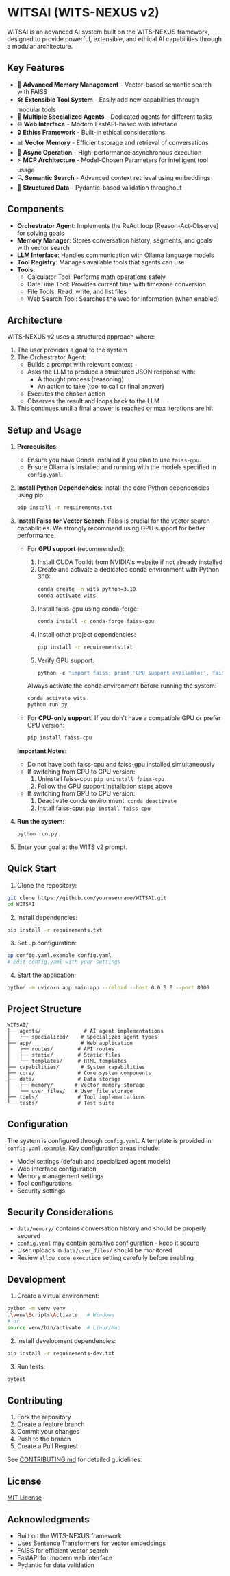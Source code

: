 # WITSAI (WITS-NEXUS v2)

WITSAI is an advanced AI system built on the WITS-NEXUS framework, designed to provide powerful, extensible, and ethical AI capabilities through a modular architecture.

## Key Features

- 🧠 **Advanced Memory Management** - Vector-based semantic search with FAISS
- 🛠️ **Extensible Tool System** - Easily add new capabilities through modular tools
- 🤖 **Multiple Specialized Agents** - Dedicated agents for different tasks
- 🌐 **Web Interface** - Modern FastAPI-based web interface
- 🔒 **Ethics Framework** - Built-in ethical considerations
- 📊 **Vector Memory** - Efficient storage and retrieval of conversations
- 🔄 **Async Operation** - High-performance asynchronous execution
- ⚡ **MCP Architecture** - Model-Chosen Parameters for intelligent tool usage
- 🔍 **Semantic Search** - Advanced context retrieval using embeddings
- 📝 **Structured Data** - Pydantic-based validation throughout

## Components

- **Orchestrator Agent**: Implements the ReAct loop (Reason-Act-Observe) for solving goals
- **Memory Manager**: Stores conversation history, segments, and goals with vector search
- **LLM Interface**: Handles communication with Ollama language models
- **Tool Registry**: Manages available tools that agents can use
- **Tools**:
  - Calculator Tool: Performs math operations safely
  - DateTime Tool: Provides current time with timezone conversion
  - File Tools: Read, write, and list files
  - Web Search Tool: Searches the web for information (when enabled)

## Architecture

WITS-NEXUS v2 uses a structured approach where:

1. The user provides a goal to the system
2. The Orchestrator Agent:
   - Builds a prompt with relevant context
   - Asks the LLM to produce a structured JSON response with:
     - A thought process (reasoning)
     - An action to take (tool to call or final answer)
   - Executes the chosen action
   - Observes the result and loops back to the LLM
3. This continues until a final answer is reached or max iterations are hit

## Setup and Usage

1.  **Prerequisites**:
    * Ensure you have Conda installed if you plan to use `faiss-gpu`.
    * Ensure Ollama is installed and running with the models specified in `config.yaml`.

2.  **Install Python Dependencies**:
    Install the core Python dependencies using pip:
    ```bash
    pip install -r requirements.txt
    ```

3.  **Install Faiss for Vector Search**:
    Faiss is crucial for the vector search capabilities. We strongly recommend using GPU support for better performance.

    * For **GPU support** (recommended):
        1. Install CUDA Toolkit from NVIDIA's website if not already installed
        2. Create and activate a dedicated conda environment with Python 3.10:
            ```bash
            conda create -n wits python=3.10
            conda activate wits
            ```
        3. Install faiss-gpu using conda-forge:
            ```bash
            conda install -c conda-forge faiss-gpu
            ```
        4. Install other project dependencies:
            ```bash
            pip install -r requirements.txt
            ```
        5. Verify GPU support:
            ```python
            python -c "import faiss; print('GPU support available:', faiss.get_num_gpus() > 0)"
            ```
        
        Always activate the conda environment before running the system:
        ```bash
        conda activate wits
        python run.py
        ```

    * For **CPU-only support**:
        If you don't have a compatible GPU or prefer CPU version:
        ```bash
        pip install faiss-cpu
        ```

    **Important Notes**:
    - Do not have both faiss-cpu and faiss-gpu installed simultaneously
    - If switching from CPU to GPU version:
        1. Uninstall faiss-cpu: `pip uninstall faiss-cpu`
        2. Follow the GPU support installation steps above
    - If switching from GPU to CPU version:
        1. Deactivate conda environment: `conda deactivate`
        2. Install faiss-cpu: `pip install faiss-cpu`

4.  **Run the system**:
    ```bash
    python run.py
    ```

5.  Enter your goal at the WITS v2 prompt.

## Quick Start

1. Clone the repository:
```bash
git clone https://github.com/yourusername/WITSAI.git
cd WITSAI
```

2. Install dependencies:
```bash
pip install -r requirements.txt
```

3. Set up configuration:
```bash
cp config.yaml.example config.yaml
# Edit config.yaml with your settings
```

4. Start the application:
```bash
python -m uvicorn app.main:app --reload --host 0.0.0.0 --port 8000
```

## Project Structure

```
WITSAI/
├── agents/              # AI agent implementations
│   └── specialized/    # Specialized agent types
├── app/                # Web application
│   ├── routes/        # API routes
│   ├── static/        # Static files
│   └── templates/     # HTML templates
├── capabilities/       # System capabilities
├── core/              # Core system components
├── data/              # Data storage
│   ├── memory/       # Vector memory storage
│   └── user_files/   # User file storage
├── tools/             # Tool implementations
└── tests/             # Test suite
```

## Configuration

The system is configured through `config.yaml`. A template is provided in `config.yaml.example`. Key configuration areas include:

- Model settings (default and specialized agent models)
- Web interface configuration
- Memory management settings
- Tool configurations
- Security settings

## Security Considerations

- `data/memory/` contains conversation history and should be properly secured
- `config.yaml` may contain sensitive configuration - keep it secure
- User uploads in `data/user_files/` should be monitored
- Review `allow_code_execution` setting carefully before enabling

## Development

1. Create a virtual environment:
```bash
python -m venv venv
.\venv\Scripts\Activate   # Windows
# or
source venv/bin/activate  # Linux/Mac
```

2. Install development dependencies:
```bash
pip install -r requirements-dev.txt
```

3. Run tests:
```bash
pytest
```

## Contributing

1. Fork the repository
2. Create a feature branch
3. Commit your changes
4. Push to the branch
5. Create a Pull Request

See [CONTRIBUTING.md](CONTRIBUTING.md) for detailed guidelines.

## License

[MIT License](LICENSE)

## Acknowledgments

- Built on the WITS-NEXUS framework
- Uses Sentence Transformers for vector embeddings
- FAISS for efficient vector search
- FastAPI for modern web interface
- Pydantic for data validation